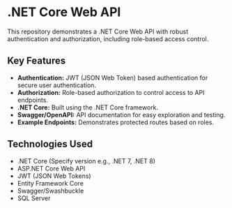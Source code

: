# .NET Core Web API

This repository demonstrates a .NET Core Web API with robust authentication and authorization, including role-based access control.

## Key Features

*   **Authentication:** JWT (JSON Web Token) based authentication for secure user authentication.
*   **Authorization:** Role-based authorization to control access to API endpoints.
*   **.NET Core:** Built using the .NET Core framework.
*   **Swagger/OpenAPI:** API documentation for easy exploration and testing.
*   **Example Endpoints:** Demonstrates protected routes based on roles.

## Technologies Used

*   .NET Core (Specify version e.g., .NET 7, .NET 8)
*   ASP.NET Core Web API
*   JWT (JSON Web Tokens)
*   Entity Framework Core
*   Swagger/Swashbuckle
*   SQL Server
